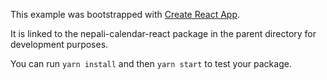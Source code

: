 This example was bootstrapped with [Create React App](https://github.com/facebook/create-react-app).

It is linked to the nepali-calendar-react package in the parent directory for development purposes.

You can run `yarn install` and then `yarn start` to test your package.
